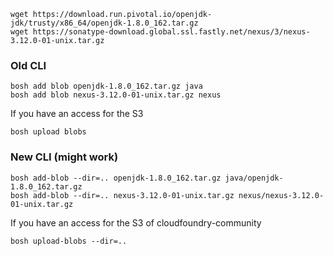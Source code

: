 
```
wget https://download.run.pivotal.io/openjdk-jdk/trusty/x86_64/openjdk-1.8.0_162.tar.gz
wget https://sonatype-download.global.ssl.fastly.net/nexus/3/nexus-3.12.0-01-unix.tar.gz
```

### Old CLI

```
bosh add blob openjdk-1.8.0_162.tar.gz java
bosh add blob nexus-3.12.0-01-unix.tar.gz nexus
```

If you have an access for the S3

```
bosh upload blobs
```

### New CLI (might work)

```
bosh add-blob --dir=.. openjdk-1.8.0_162.tar.gz java/openjdk-1.8.0_162.tar.gz
bosh add-blob --dir=.. nexus-3.12.0-01-unix.tar.gz nexus/nexus-3.12.0-01-unix.tar.gz
```

If you have an access for the S3 of cloudfoundry-community

```
bosh upload-blobs --dir=..
```

